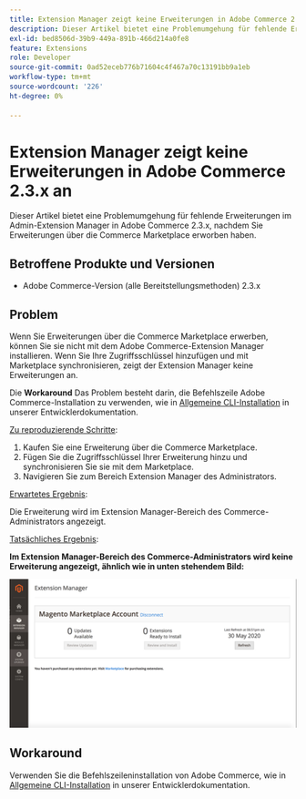 ```yaml
---
title: Extension Manager zeigt keine Erweiterungen in Adobe Commerce 2.3.x an
description: Dieser Artikel bietet eine Problemumgehung für fehlende Erweiterungen im Admin-Extension Manager in Adobe Commerce 2.3.x, nachdem Sie Erweiterungen über die Commerce Marketplace erworben haben.
exl-id: bed8506d-39b9-449a-891b-466d214a0fe8
feature: Extensions
role: Developer
source-git-commit: 0ad52eceb776b71604c4f467a70c13191bb9a1eb
workflow-type: tm+mt
source-wordcount: '226'
ht-degree: 0%

---
```


# Extension Manager zeigt keine Erweiterungen in Adobe Commerce 2.3.x an

Dieser Artikel bietet eine Problemumgehung für fehlende Erweiterungen im Admin-Extension Manager in Adobe Commerce 2.3.x, nachdem Sie Erweiterungen über die Commerce Marketplace erworben haben.

## Betroffene Produkte und Versionen

* Adobe Commerce-Version (alle Bereitstellungsmethoden) 2.3.x

## Problem

Wenn Sie Erweiterungen über die Commerce Marketplace erwerben, können Sie sie nicht mit dem Adobe Commerce-Extension Manager installieren. Wenn Sie Ihre Zugriffsschlüssel hinzufügen und mit Marketplace synchronisieren, zeigt der Extension Manager keine Erweiterungen an.

Die **Workaround** Das Problem besteht darin, die Befehlszeile Adobe Commerce-Installation zu verwenden, wie in [Allgemeine CLI-Installation](https://devdocs.magento.com/extensions/install/) in unserer Entwicklerdokumentation.

<u>Zu reproduzierende Schritte</u>:

1. Kaufen Sie eine Erweiterung über die Commerce Marketplace.
1. Fügen Sie die Zugriffsschlüssel Ihrer Erweiterung hinzu und synchronisieren Sie sie mit dem Marketplace.
1. Navigieren Sie zum Bereich Extension Manager des Administrators.

<u>Erwartetes Ergebnis</u>:

Die Erweiterung wird im Extension Manager-Bereich des Commerce-Administrators angezeigt.

<u>Tatsächliches Ergebnis</u>:

**Im Extension Manager-Bereich des Commerce-Administrators wird keine Erweiterung angezeigt, ähnlich wie in unten stehendem Bild:**


![KB-607_Image_1.png](assets/KB-607_Image_1.png)

## Workaround

Verwenden Sie die Befehlszeileninstallation von Adobe Commerce, wie in [Allgemeine CLI-Installation](https://devdocs.magento.com/extensions/install/) in unserer Entwicklerdokumentation.
